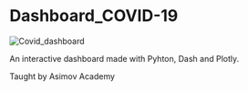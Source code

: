 # Dashboard_COVID-19

![Covid_dashboard](https://github.com/LucaspBaum/Dashboard_COVID-19/assets/33102397/09d7686b-e91b-445d-95c8-6575255c9f38)


An interactive dashboard made with Pyhton, Dash and Plotly.

Taught by Asimov Academy
